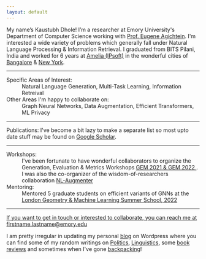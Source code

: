 ```yaml
---
layout: default
---
```


My name’s Kaustubh Dhole! I’m a researcher at Emory University's Department of Computer Science working with [Prof. Eugene Agichtein](https://scholar.google.com/citations?hl=en&user=3BX3vWcAAAAJ&view_op=list_works&sortby=pubdate). I'm interested a wide variety of problems which generally fall under Natural Language Processing & Information Retrieval. I graduated from BITS Pilani, India and worked for 6 years at <a href="https://amelia.ai/">Amelia (IPsoft)</a> in the wonderful cities of <a href="https://www.youtube.com/watch?v=_ICcaaFNX2o">Bangalore</a> & <a href="https://www.youtube.com/watch?v=h3fUgOKFMNU">New York</a>.


* * *

<dl>
   <dt>Specific Areas of Interest:</dt>
      <dd>Natural Language Generation, Multi-Task Learning, Information Retreival </dd>
   <dt>Other Areas I'm happy to collaborate on:</dt>
         <dd>Graph Neural Networks, Data Augmentation, Efficient Transformers, ML Privacy</dd>
</dl>


* * *

Publications: I've become a bit lazy to make a separate list so most upto date stuff may be found on <a href="https://scholar.google.co.in/citations?hl=en&user=xSGbQ3oAAAAJ&view_op=list_works&sortby=pubdate">Google Scholar</a>.


* * *

<dl>
   <dt>Workshops:</dt>
      <dd>I've been fortunate to have wonderful collaborators to organize the Generation, Evaluation & Metrics Workshops <a href="https://gem-benchmark.com/workshop">GEM 2021 & GEM 2022 </a>. I was also the co-organizer of the wisdom-of-researchers collaboration <a href="https://gem-benchmark.com/nl_augmenter">NL-Augmenter</a> </dd>
   <dt>Mentoring:</dt>
         <dd>Mentored 5 graduate students on efficient variants of GNNs at the <a href="https://www.logml.ai/people/mentor22/kaustubh">London Geometry & Machine Learning Summer School, 2022</dd>
</dl>

* * *

If you want to get in touch or interested to collaborate, you can reach me at firstname.lastname@emory.edu

I am pretty irregular in updating my personal <a href="https://kaustubhdhole.wordpress.com/">blog</a> on Wordpress where you can find some of my random writings on <a href="https://kaustubhdhole.wordpress.com/category/political/">Politics</a>, <a href="https://kaustubhdhole.wordpress.com/category/nlp/">Linguistics</a>, some <a href="https://kaustubhdhole.wordpress.com/2020/02/29/a-few-random-books-that-i-found-interesting-and-a-few-which-i-didnt/"> book reviews</a> and sometimes when I've gone <a href="https://kaustubhdhole.wordpress.com/category/travel/">backpacking</a>!
